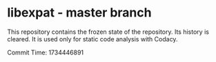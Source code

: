# libexpat - master branch

This repository contains the frozen state of the repository.
Its history is cleared. It is used only for static code
analysis with Codacy.

Commit Time: 1734446891